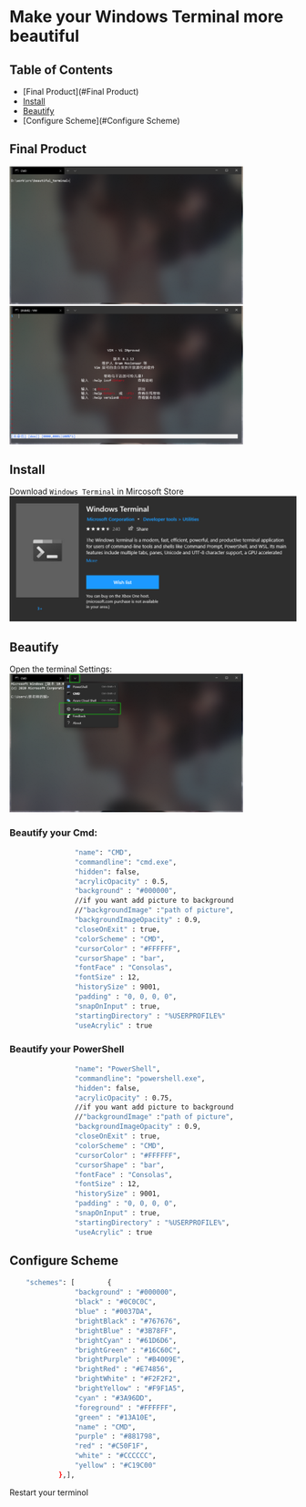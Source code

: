 # Make your Windows Terminal more beautiful

## Table of Contents

- [Final Product](#Final Product)
- [Install](#Install)
- [Beautify](#Beautify)
- [Configure Scheme](#Configure Scheme)

## Final Product
<img src="./picture/final_product.png" alt="Beautiful Terminal" style="zoom:40%;"/>
<img src="./picture/final_product2.png" alt="Beautiful Terminal" style="zoom:40%;"/>

## Install
Download `Windows Terminal` in Mircosoft Store
<img src="./picture/win_terminal.png" alt="WindowTerminal" style="zoom:67%;" />

## Beautify
Open the terminal Settings:
<img src="./picture/settings.png" alt="Settings" style="zoom:40%;"/>

### Beautify your Cmd:

```sh
                "name": "CMD",
                "commandline": "cmd.exe",
                "hidden": false,
				"acrylicOpacity" : 0.5,
            	"background" : "#000000",  
            	//if you want add picture to background
            	//"backgroundImage" :"path of picture",
            	"backgroundImageOpacity" : 0.9,  
            	"closeOnExit" : true,
            	"colorScheme" : "CMD",  
            	"cursorColor" : "#FFFFFF",
            	"cursorShape" : "bar",
            	"fontFace" : "Consolas",
            	"fontSize" : 12,
            	"historySize" : 9001,
            	"padding" : "0, 0, 0, 0",
            	"snapOnInput" : true,
            	"startingDirectory" : "%USERPROFILE%"
            	"useAcrylic" : true   
```

### Beautify your PowerShell

``` sh
                "name": "PowerShell",
                "commandline": "powershell.exe",
                "hidden": false,
            	"acrylicOpacity" : 0.75,
            	//if you want add picture to background
            	//"backgroundImage" :"path of picture",
            	"backgroundImageOpacity" : 0.9,
            	"closeOnExit" : true,
            	"colorScheme" : "CMD",
            	"cursorColor" : "#FFFFFF",
            	"cursorShape" : "bar",
            	"fontFace" : "Consolas",
            	"fontSize" : 12,  
				"historySize" : 9001,
            	"padding" : "0, 0, 0, 0",
            	"snapOnInput" : true,
            	"startingDirectory" : "%USERPROFILE%",
            	"useAcrylic" : true 
```

## Configure Scheme

```sh
    "schemes": [        {
	            "background" : "#000000",
	            "black" : "#0C0C0C",
	            "blue" : "#0037DA",
	            "brightBlack" : "#767676",
	            "brightBlue" : "#3B78FF",
	            "brightCyan" : "#61D6D6",
	            "brightGreen" : "#16C60C",
	            "brightPurple" : "#B4009E",
	            "brightRed" : "#E74856",
	            "brightWhite" : "#F2F2F2",
	            "brightYellow" : "#F9F1A5",
	            "cyan" : "#3A96DD",
	            "foreground" : "#FFFFFF",
	            "green" : "#13A10E",
	            "name" : "CMD",     
	            "purple" : "#881798",
	            "red" : "#C50F1F",
	            "white" : "#CCCCCC",
	            "yellow" : "#C19C00"
	        },],
```

Restart your terminol